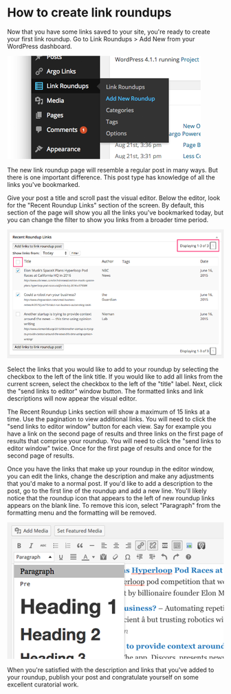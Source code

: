 # How to create link roundups

Now that you have some links saved to your site, you're ready to create your first link roundup. Go to Link Roundups > Add New from your WordPress dashboard.

![Finding "Link Roundups > Add New" in the menu](img/new-roundup.png)

The new link roundup page will resemble a regular post in many ways. But there is one important difference. This post type has knowledge of all the links you've bookmarked.

Give your post a title and scroll past the visual editor. Below the editor, look for the "Recent Roundup Links" section of the screen. By default, this section of the page will show you all the links you've bookmarked today, but you can change the filter to show you links from a broader time period.

![Screenshot showing how to choose links to add to a roundup post](img/recent-roundup-links.png)

Select the links that you would like to add to your roundup by selecting the checkbox to the left of the link title. If you would like to add all links from the current screen, select the checkbox to the left of the "title" label. Next, click the "send links to editor" window button. The formatted links and link descriptions will now appear the visual editor.

The Recent Roundup Links section will show a maximum of 15 links at a time. Use the pagination to view additional links. You will need to click the "send links to editor window" button for each view. Say for example you have a link on the second page of results and three links on the first page of results that comprise your roundup. You will need to click the "send links to editor window" twice. Once for the first page of results and once for the second page of results.

Once you have the links that make up your roundup in the editor window, you can edit the links, change the description and make any adjustments that you'd make to a normal post. If you'd like to add a description to the post, go to the first line of the roundup and add a new line. You'll likely notice that the roundup icon that appears to the left of new roundup links appears on the blank line. To remove this icon, select "Paragraph" from the formatting menu and the formatting will be removed.

![Screenshot showing the post editor](img/link-roundup-heading.png)

When you're satisfied with the description and links that you've added to your roundup, publish your post and congratulate yourself on some excellent curatorial work.
